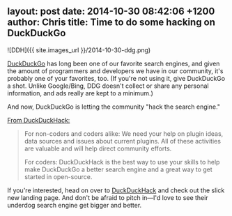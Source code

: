 layout: post
date: 2014-10-30 08:42:06 +1200
author: Chris
title: Time to do some hacking on DuckDuckGo
----

<!-- excerpt -->

![DDH]({{ site.images_url }}/2014-10-30-ddg.png)

[DuckDuckGo](https://duckduckgo.com/) has long been one of our favorite search engines, and given the amount of programmers and developers we have in our community, it's probably one of your favorites, too. (If you're not using it, give DuckDuckGo a shot. Unlike Google/Bing, DDG doesn't collect or share any personal information, and ads really are kept to a minimum.)

And now, DuckDuckGo is letting the community "hack the search engine." 

<!-- /excerpt -->

[From DuckDuckHack:](http://duckduckhack.com/)

>For non-coders and coders alike: We need your help on plugin ideas, data sources and issues about current plugins. All of these activities are valuable and will help direct community efforts.
>
>For coders: DuckDuckHack is the best way to use your skills to help make DuckDuckGo a better search engine and a great way to get started in open-source.

If you're interested, head on over to [DuckDuckHack](http://duckduckhack.com/) and check out the slick new landing page. And don't be afraid to pitch in—I'd love to see their underdog search engine get bigger and better. 


